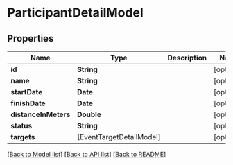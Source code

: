 # ParticipantDetailModel

## Properties
Name | Type | Description | Notes
------------ | ------------- | ------------- | -------------
**id** | **String** |  | [optional] 
**name** | **String** |  | [optional] 
**startDate** | **Date** |  | [optional] 
**finishDate** | **Date** |  | [optional] 
**distanceInMeters** | **Double** |  | [optional] 
**status** | **String** |  | [optional] 
**targets** | [EventTargetDetailModel] |  | [optional] 

[[Back to Model list]](../README.md#documentation-for-models) [[Back to API list]](../README.md#documentation-for-api-endpoints) [[Back to README]](../README.md)


